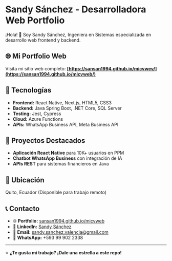 # Sandy Sánchez - Desarrolladora Web Portfolio

¡Hola! 👋 Soy Sandy Sánchez, Ingeniera en Sistemas especializada en desarrollo web frontend y backend.

## 🌐 Mi Portfolio Web
Visita mi sitio web completo: **[https://sansan1994.github.io/micvwev/](https://sansan1994.github.io/micvweb/)**

## 🚀 Tecnologías
- **Frontend:** React Native, Next.js, HTML5, CSS3
- **Backend:** Java Spring Boot, .NET Core, SQL Server
- **Testing:** Jest, Cypress
- **Cloud:** Azure Functions
- **APIs:** WhatsApp Business API, Meta Business API

## 📱 Proyectos Destacados
- **Aplicación React Native** para 10K+ usuarios en PPM
- **Chatbot WhatsApp Business** con integración de IA
- **APIs REST** para sistemas financieros en Java

## 📍 Ubicación
Quito, Ecuador (Disponible para trabajo remoto)

## 📞 Contacto
- 🌐 **Portfolio:** [sansan1994.github.io/micvweb](https://sansan1994.github.io/micvweb/)
- 💼 **LinkedIn:** [Sandy Sánchez](https://www.linkedin.com/in/sandy-s%C3%A1nchez-408a65139/)
- 📧 **Email:** sandy.sanchez.valencia@gmail.com
- 📱 **WhatsApp:** +593 99 902 2338

---
⭐ **¿Te gusta mi trabajo? ¡Dale una estrella a este repo!**
